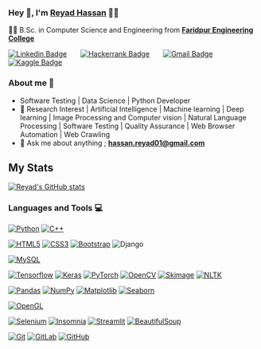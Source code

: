 
### Hey 👋, I'm **[Reyad Hassan](https://www.linkedin.com/in/reyadhsupto/)** 👨‍💻



👨‍🎓 B.Sc. in Computer Science and Engineering from  **[Faridpur Engineering College](http://www.fec.ac.bd/)** 

[![Linkedin Badge](https://img.shields.io/badge/-ReyadHassan-blue?style=flat-square&logo=Linkedin&logoColor=white&link=https://www.linkedin.com/in/reyadhsupto/)](https://www.linkedin.com/in/reyadhsupto/)  &nbsp;&nbsp;&nbsp;&nbsp;&nbsp;   [![Hackerrank Badge](https://img.shields.io/badge/-@reyadhsupto-03a57a?style=flat-square&labelColor=000000&logo=hackerrank&link=https://www.hackerrank.com/profile/reyadhsupto/)](https://www.hackerrank.com/profile/reyadhsupto)   &nbsp;&nbsp;&nbsp;&nbsp;&nbsp; [![Gmail Badge](https://img.shields.io/badge/-hassan.reyad01@gmail.com-c14438?style=flat-square&logo=Gmail&logoColor=white&link=mailto:hassan.reyad01@gmail.com)](mailto:hassan.reyad01gmail.com)&nbsp;&nbsp;&nbsp;&nbsp;&nbsp;   [![Kaggle Badge](https://img.shields.io/badge/-@reyadhsupto-03a57a?style=flat-square&labelColor=000000&logo=kaggle&link=https://www.kaggle.com/hassanreyad)](https://www.kaggle.com/hassanreyad)   &nbsp;&nbsp;&nbsp;&nbsp;&nbsp;
### About me :eyes:

- Software Testing | Data Science | Python Developer
- :dart: Research Interest | Artificial Intelligence | Machine learning | Deep learning | Image Processing and Computer vision | Natural Language Processing  | Software Testing | Quality Assurance | Web Browser Automation | Web Crawling 
- :e-mail: Ask me about anything ; **hassan.reyad01@gmail.com**




## My Stats
[![Reyad's GitHub stats](https://github-readme-stats.vercel.app/api?username=reyadhsupto&theme=merko)](https://github.com/reyadhsupto/github-readme-stats&?theme=dark)





### Languages and Tools :computer:

[![Python](https://img.shields.io/badge/-Python-black?style=flat&logo=python&link=https://github.com/Dream-kid)](https://github.com/reyadhsupto) 
[![C++](https://img.shields.io/badge/-C/C%2B%2B-%2300599C?style=flat&logo=C%2B%2B&logoColor=ffffff)](https://github.com/reyadhsupto) 


[![HTML5](https://img.shields.io/badge/-HTML5-E34F26?style=flat&logo=html5&logoColor=white&link=https://github.com/FaisalAhmedBijoy)](https://github.com/reyadhsupto)
[![CSS3](https://img.shields.io/badge/-CSS3-1572B6?style=flat&logo=css3&link=https://github.com/FaisalAhmedBijoy)](https://github.com/reyadhsupto) 
[![Bootstrap](https://img.shields.io/badge/-Bootstrap-563D7C?style=flat&logo=bootstrap&link=https://github.com/FaisalAhmedBijoy)](https://github.com/reyadhsupto)
![Django](https://img.shields.io/badge/-Django-black?style=flat&logo=django&link=https://github.com/reyadhsupto)

[![MySQL](https://img.shields.io/badge/-MySQL-black?style=flat&logo=mysql&link=https://github.com/reyadhsupto)](https://github.com/reyadhsupto)

[![Tensorflow](https://img.shields.io/badge/-Tensorflow-gray?style=flat&logo=tensorflow&link=https://github.com/reyadhsupto)](https://github.com/reyadhsupto) 
[![Keras](https://img.shields.io/badge/-Keras-red?style=flat&logo=keras&link=https://github.com/reyadhsupto)](https://github.com/reyadhsupto)
[![PyTorch](https://img.shields.io/badge/-PyTorch-red?style=flat&logo=pytorch&link=https://github.com/reyadhsupto)](https://github.com/reyadhsupto) 
[![OpenCV](https://img.shields.io/badge/-OpenCV-gray?style=flat&logo=opencv&link=https://github.com/reyadhsupto)](https://github.com/reyadhsupto) 
[![Skimage](https://img.shields.io/badge/-ScikitImage-gray?style=flat&logo=opencv&link=https://github.com/reyadhsupto)](https://github.com/reyadhsupto)
[![NLTK](https://img.shields.io/badge/-NLTK-red?style=flat&logo=nltk&link=https://github.com/reyadhsupto)](https://github.com/reyadhsupto) 

[![Pandas](https://img.shields.io/badge/-Pandas-gray?style=flat&logo=nltk&link=https://github.com/reyadhsupto)](https://github.com/reyadhsupto)
[![NumPy](https://img.shields.io/badge/-NumPy-red?style=flat&logo=nltk&link=https://github.com/reyadhsupto)](https://github.com/reyadhsupto)
[![Matplotlib](https://img.shields.io/badge/-Matplotlib-gray?style=flat&logo=nltk&link=https://github.com/reyadhsupto)](https://github.com/reyadhsupto)
[![Seaborn](https://img.shields.io/badge/-Seaborn-red?style=flat&logo=nltk&link=https://github.com/reyadhsupto)](https://github.com/reyadhsupto)

[![OpenGL](https://img.shields.io/badge/-OpenGL-black?style=flat&logo=opegl&link=https://github.com/reyadhsupto)](https://github.com/reyadhsupto) 

[![Selenium](https://img.shields.io/badge/-selenium-%43B02A?style=for-the-badge&logo=selenium&logoColor=white)](https://github.com/reyadhsupto)
[![Insomnia](https://img.shields.io/badge/Insomnia-5849be?style=for-the-badge&logo=Insomnia&logoColor=white)](https://github.com/reyadhsupto)
[![Streamlit](https://img.shields.io/badge/-streamlit-%43B02A?style=for-the-badge&logo=streamlit&logoColor=white)](https://github.com/reyadhsupto) 
[![BeautifulSoup](https://img.shields.io/badge/-BeautifulSoup-black?style=flat&logo=opegl&link=https://github.com/reyadhsupto)](https://github.com/reyadhsupto) 



[![Git](https://img.shields.io/badge/-Git-black?style=flat&logo=git&link=https://github.com/reyadhsupto)](https://github.com/reyadhsupto)
[![GitLab](https://img.shields.io/badge/-GitLab-FCA121?style=flat&logo=gitlab&link=https://github.com/reyadhsupto)](https://github.com/reyadhsupto)
[![GitHub](https://img.shields.io/badge/-GitHub-181717?style=flat&logo=github&link=https://github.com/reyadhsupto)](https://github.com/reyadhsupto)

